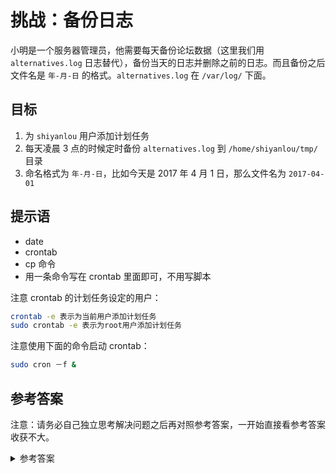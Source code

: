 # 挑战：备份日志

小明是一个服务器管理员，他需要每天备份论坛数据（这里我们用 `alternatives.log` 日志替代），备份当天的日志并删除之前的日志。而且备份之后文件名是 `年-月-日` 的格式。`alternatives.log` 在 `/var/log/` 下面。

## 目标

1. 为 `shiyanlou` 用户添加计划任务
1. 每天凌晨 3 点的时候定时备份 `alternatives.log` 到 `/home/shiyanlou/tmp/` 目录
1. 命名格式为 `年-月-日`，比如今天是 2017 年 4 月 1 日，那么文件名为 `2017-04-01`

## 提示语

- date
- crontab
- cp 命令
- 用一条命令写在 crontab 里面即可，不用写脚本

注意 crontab 的计划任务设定的用户：

```bash
crontab -e 表示为当前用户添加计划任务
sudo crontab -e 表示为root用户添加计划任务
```

注意使用下面的命令启动 crontab：

```bash
sudo cron －f &
```

## 参考答案

注意：请务必自己独立思考解决问题之后再对照参考答案，一开始直接看参考答案收获不大。

<details>
   <summary>参考答案</summary>

```bash
sudo cron -f &
crontab -e # 添加
0 3 * * * sudo rm /home/shiyanlou/tmp/*
0 3 * * * sudo cp /var/log/alternatives.log /home/shiyanlou/tmp/$(date +\%Y-\%m-\%d)
```

</details>
